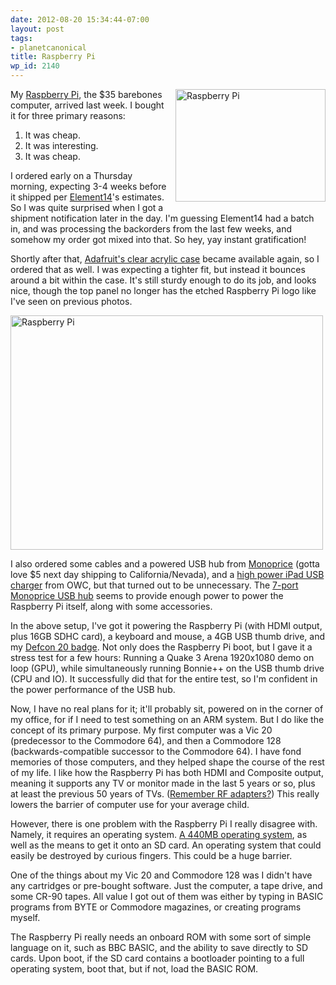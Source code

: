 ```yaml
---
date: 2012-08-20 15:34:44-07:00
layout: post
tags:
- planetcanonical
title: Raspberry Pi
wp_id: 2140
---
```

<div style="float: right; margin-left: 1em; margin-bottom: 1em;">
  <a href="http://www.flickr.com/photos/fo0bar/7811978806/" title="Raspberry Pi by Ryan Finnie, on Flickr"><img src="http://farm9.staticflickr.com/8432/7811978806_9ded4ec38b_m.jpg" width="240" height="180" alt="Raspberry Pi" /></a>
</div>

My [Raspberry Pi](http://www.raspberrypi.org/), the $35 barebones computer, arrived last week. I bought it for three primary reasons:

  1. It was cheap.
  2. It was interesting.
  3. It was cheap.

I ordered early on a Thursday morning, expecting 3-4 weeks before it shipped per [Element14](http://www.element14.com/raspberrypi)'s estimates. So I was quite surprised when I got a shipment notification later in the day. I'm guessing Element14 had a batch in, and was processing the backorders from the last few weeks, and somehow my order got mixed into that. So hey, yay instant gratification!

Shortly after that, [Adafruit's clear acrylic case](http://www.adafruit.com/products/859) became available again, so I ordered that as well. I was expecting a tighter fit, but instead it bounces around a bit within the case. It's still sturdy enough to do its job, and looks nice, though the top panel no longer has the etched Raspberry Pi logo like I've seen on previous photos.

[<img src="http://farm9.staticflickr.com/8299/7811979306_94b3199e4c.jpg" width="500" height="375" alt="Raspberry Pi" />](http://www.flickr.com/photos/fo0bar/7811979306/ "Raspberry Pi by Ryan Finnie, on Flickr")

I also ordered some cables and a powered USB hub from [Monoprice](http://www.monoprice.com/) (gotta love $5 next day shipping to California/Nevada), and a [high power iPad USB charger](http://eshop.macsales.com/item/Apple/MC359LLANB/) from OWC, but that turned out to be unnecessary. The [7-port Monoprice USB hub](http://www.monoprice.com/products/product.asp?c_id=103&cp_id=10307&cs_id=1030702&p_id=5328&seq=1&format=2) seems to provide enough power to power the Raspberry Pi itself, along with some accessories.

In the above setup, I've got it powering the Raspberry Pi (with HDMI output, plus 16GB SDHC card), a keyboard and mouse, a 4GB USB thumb drive, and my [Defcon 20 badge](http://www.flickr.com/photos/fo0bar/7653382862/). Not only does the Raspberry Pi boot, but I gave it a stress test for a few hours: Running a Quake 3 Arena 1920x1080 demo on loop (GPU), while simultaneously running Bonnie++ on the USB thumb drive (CPU and IO). It successfully did that for the entire test, so I'm confident in the power performance of the USB hub.

Now, I have no real plans for it; it'll probably sit, powered on in the corner of my office, for if I need to test something on an ARM system. But I do like the concept of its primary purpose. My first computer was a Vic 20 (predecessor to the Commodore 64), and then a Commodore 128 (backwards-compatible successor to the Commodore 64). I have fond memories of those computers, and they helped shape the course of the rest of my life. I like how the Raspberry Pi has both HDMI and Composite output, meaning it supports any TV or monitor made in the last 5 years or so, plus at least the previous 50 years of TVs. ([Remember RF adapters?](http://atariace.com/nintendo/accessories.php/item/34)) This really lowers the barrier of computer use for your average child.

However, there is one problem with the Raspberry Pi I really disagree with. Namely, it requires an operating system. [A 440MB operating system](http://www.raspberrypi.org/downloads), as well as the means to get it onto an SD card. An operating system that could easily be destroyed by curious fingers. This could be a huge barrier.

One of the things about my Vic 20 and Commodore 128 was I didn't have any cartridges or pre-bought software. Just the computer, a tape drive, and some CR-90 tapes. All value I got out of them was either by typing in BASIC programs from BYTE or Commodore magazines, or creating programs myself.

The Raspberry Pi really needs an onboard ROM with some sort of simple language on it, such as BBC BASIC, and the ability to save directly to SD cards. Upon boot, if the SD card contains a bootloader pointing to a full operating system, boot that, but if not, load the BASIC ROM.
